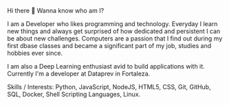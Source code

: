 <!--
**carloshilner/carloshilner** is a ✨ _special_ ✨ repository because its `README.md` (this file) appears on your GitHub profile.

Here are some ideas to get you started:

- 🔭 I’m currently working on ...
- 🌱 I’m currently learning ...
- 👯 I’m looking to collaborate on ...
- 🤔 I’m looking for help with ...
- 💬 Ask me about ...
- 📫 How to reach me: ...
- 😄 Pronouns: ...
- ⚡ Fun fact: ...
-->
Hi there 👋 
Wanna know who am I?  

I am a Developer who likes programming and technology.  Everyday I learn new things and always get surprised of how dedicated and persistent I can be about new challenges. Computers are a passion that I find out during my first dbase classes and became a significant part of my job, studies and hobbies ever since.  

I am also a Deep Learning enthusiast avid to build applications with it.  Currently I'm a developer at Dataprev in Fortaleza.  

Skills / Interests: Python, JavaScript, NodeJS, HTML5, CSS, Git, GitHub, SQL, Docker, Shell Scripting Languages, Linux.

